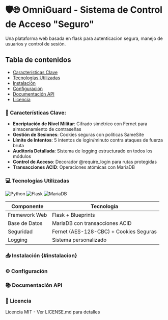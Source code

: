 # 🛡️🌐 OmniGuard - Sistema de Control de Acceso "Seguro"

Una plataforma web basada en flask para autenticacion segura, manejo de usuarios y control de sesión.


## Tabla de contenidos
- [Características Clave](#caracteristicas-clave)
- [Tecnologías Utilizadas](#tecnologias-utilizadas)
- [Instalación](#instalacion)
- [Configuración](#configuracion)
- [Documentación API](#documentacion-api)
- [Licencia](#licencia)

### <a id="caracteristicas-clave"></a>🚀 Características Clave:
- **Encriptación de Nivel Militar**: Cifrado simétrico con Fernet para almacenamiento de contraseñas
- **Gestión de Sesiones**: Cookies seguras con políticas SameSite
- **Límite de Intentos**: 5 intentos de login/minuto contra ataques de fuerza bruta
- **Auditoría Detallada**: Sistema de logging estructurado en todos los módulos
- **Control de Acceso**: Decorador @require_login para rutas protegidas
- **Transacciones ACID**: Operaciones atómicas con MariaDB

### <a id="tecnologias-utilizadas"></a>💻 Tecnologías Utilizadas
![Python](https://img.shields.io/badge/Python-3.13.%2B-blue?logo=python&logoColor=yellow&logoSize=auto)
![Flask](https://img.shields.io/badge/Flask-3.1.x-lightgrey?logo=flask&logoSize=auto)
![MariaDB](https://img.shields.io/badge/MariaDB-11.7.2--1-orange?logo=mariadb&logoSize=auto)

| **Componente** | **Tecnología**                         |
|----------------|----------------------------------------|
| Framework Web  | Flask + Blueprints                     |
| Base de Datos  | MariaDB con transacciones ACID         |
| Seguridad      | Fernet (AES-128-CBC) + Cookies Seguras |
| Logging        | Sistema personalizado                  |

### <a id="instalacion"></a>📥 Instalación {#instalacion}

### <a id="configuracion"></a>⚙️ Configuración

### <a id="documentacion-api"></a>📚 Documentación API

### <a id="licencia"></a>📜 Licencia
Licencia MIT - Ver LICENSE.md para detalles
